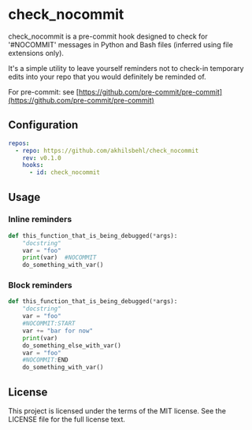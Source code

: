 # check_nocommit
check_nocommit is a pre-commit hook designed to check for '#NOCOMMIT' messages in Python and Bash files (inferred using file extensions only).

It's a simple utility to leave yourself reminders not to check-in temporary edits into your repo that you would definitely be reminded of.

For pre-commit: see [https://github.com/pre-commit/pre-commit](https://github.com/pre-commit/pre-commit)

## Configuration

```yaml
repos:
  - repo: https://github.com/akhilsbehl/check_nocommit
    rev: v0.1.0
    hooks:
      - id: check_nocommit
```

## Usage

### Inline reminders

```python
def this_function_that_is_being_debugged(*args):
    "docstring"
    var = "foo"
    print(var)  #NOCOMMIT
    do_something_with_var()
```

### Block reminders

```python
def this_function_that_is_being_debugged(*args):
    "docstring"
    var = "foo"
    #NOCOMMIT:START
    var += "bar for now"
    print(var)
    do_something_else_with_var()
    var = "foo"
    #NOCOMMIT:END
    do_something_with_var()
```

## License
This project is licensed under the terms of the MIT license. See the LICENSE file for the full license text.
